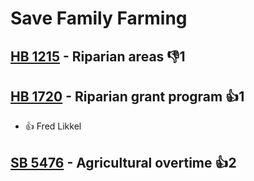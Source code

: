 # Save Family Farming

## [HB 1215](/bill/2023-24/hb/1215/) - Riparian areas  👎1 

## [HB 1720](/bill/2023-24/hb/1720/) - Riparian grant program 👍1  
* 👍 Fred Likkel

## [SB 5476](/bill/2023-24/sb/5476/) - Agricultural overtime 👍2  